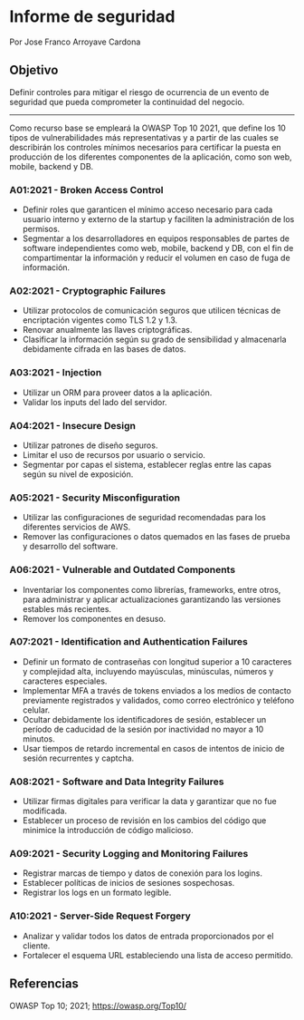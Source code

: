 # Informe de seguridad

Por Jose Franco Arroyave Cardona

## Objetivo

Definir controles para mitigar el riesgo de ocurrencia de un evento de seguridad que pueda comprometer la continuidad del negocio.

-------------------------------------------

Como recurso base se empleará la OWASP Top 10 2021, que define los 10 tipos de vulnerabilidades más representativas y a partir de las cuales se describirán los controles mínimos necesarios para certificar la puesta en producción de los diferentes componentes de la aplicación, como son web, mobile, backend y DB.

### A01:2021 - Broken Access Control
* Definir roles que garanticen el mínimo acceso necesario para cada usuario interno y externo de la startup y faciliten la administración de los permisos.
* Segmentar a los desarrolladores en equipos responsables de partes de software independientes como web, mobile, backend y DB, con el fin de compartimentar la información y reducir el volumen en caso de fuga de información.

### A02:2021 - Cryptographic Failures
* Utilizar protocolos de comunicación seguros que utilicen técnicas de encriptación vigentes como TLS 1.2 y 1.3.
* Renovar anualmente las llaves criptográficas.
* Clasificar la información según su grado de sensibilidad y almacenarla debidamente cifrada en las bases de datos.

### A03:2021 - Injection
* Utilizar un ORM para proveer datos a la aplicación.
* Validar los inputs del lado del servidor.

### A04:2021 - Insecure Design
* Utilizar patrones de diseño seguros.
* Limitar el uso de recursos por usuario o servicio.
* Segmentar por capas el sistema, establecer reglas entre las capas según su nivel de exposición.

### A05:2021 - Security Misconfiguration
* Utilizar las configuraciones de seguridad recomendadas para los diferentes servicios de AWS.
* Remover las configuraciones o datos quemados en las fases de prueba y desarrollo del software.

### A06:2021 - Vulnerable and Outdated Components
* Inventariar los componentes como librerías, frameworks, entre otros, para administrar y aplicar actualizaciones garantizando las versiones estables más recientes.
* Remover los componentes en desuso.

### A07:2021 - Identification and Authentication Failures
* Definir un formato de contraseñas con longitud superior a 10 caracteres y complejidad alta, incluyendo mayúsculas, minúsculas, números y caracteres especiales.
* Implementar MFA a través de tokens enviados a los medios de contacto previamente registrados y validados, como correo electrónico y teléfono celular.
* Ocultar debidamente los identificadores de sesión, establecer un período de caducidad de la sesión por inactividad no mayor a 10 minutos.
* Usar tiempos de retardo incremental en casos de intentos de inicio de sesión recurrentes y captcha.

### A08:2021 - Software and Data Integrity Failures
* Utilizar firmas digitales para verificar la data y garantizar que no fue modificada.
* Establecer un proceso de revisión en los cambios del código que minimice la introducción de código malicioso.

### A09:2021 - Security Logging and Monitoring Failures
* Registrar marcas de tiempo y datos de conexión para los logins.
* Establecer políticas de inicios de sesiones sospechosas.
* Registrar los logs en un formato legible.

### A10:2021 - Server-Side Request Forgery
* Analizar y validar todos los datos de entrada proporcionados por el cliente.
* Fortalecer el esquema URL estableciendo una lista de acceso permitido.

## Referencias
OWASP Top 10; 2021; https://owasp.org/Top10/